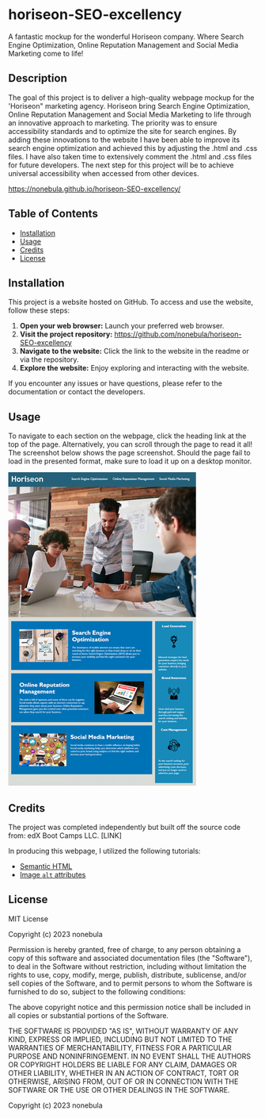 # horiseon-SEO-excellency

A fantastic mockup for the wonderful Horiseon company. Where Search Engine Optimization, Online Reputation Management and Social Media Marketing come to life!

## Description 

The goal of this project is to deliver a high-quality webpage mockup for the 'Horiseon" marketing agency. Horiseon bring Search Engine Optimization, Online Reputation Management and Social Media Marketing to life through an innovative approach to marketing. The priority was to ensure accessibility standards and to optimize the site for search engines. By adding these innovations to the website I have been able to improve its search engine optimization and achieved this by adjusting the .html and .css files. I have also taken time to extensively comment the .html and .css files for future developers. The next step for this project will be to achieve universal accessibility when accessed from other devices.

https://nonebula.github.io/horiseon-SEO-excellency/

## Table of Contents

* [Installation](#installation)
* [Usage](#usage)
* [Credits](#credits)
* [License](#license)


## Installation
This project is a website hosted on GitHub. To access and use the website, follow these steps:

1. **Open your web browser:** Launch your preferred web browser.
2. **Visit the project repository:** https://github.com/nonebula/horiseon-SEO-excellency
3. **Navigate to the website:** Click the link to the website in the readme or via the repository.
4. **Explore the website:** Enjoy exploring and interacting with the website.

If you encounter any issues or have questions, please refer to the documentation or contact the developers.

## Usage 

To navigate to each section on the webpage, click the heading link at the top of the page. Alternatively, you can scroll through the page to read it all! The screenshot below shows the page screenshot. Should the page fail to load in the presented format, make sure to load it up on a desktop monitor. 

![Website Screenshot](/challenge%201/starter/assets/images/screenshot.png)

## Credits

The project was completed independently but built off the source code from: edX Boot Camps LLC. [LINK]

In producing this webpage, I utilized the following tutorials:
* [Semantic HTML](https://www.w3schools.com/html/html5_semantic_elements.asp)
* [Image `alt` attributes](https://www.w3schools.com/tags/att_img_alt.asp)

## License

MIT License

Copyright (c) 2023 nonebula

Permission is hereby granted, free of charge, to any person obtaining a copy
of this software and associated documentation files (the "Software"), to deal
in the Software without restriction, including without limitation the rights
to use, copy, modify, merge, publish, distribute, sublicense, and/or sell
copies of the Software, and to permit persons to whom the Software is
furnished to do so, subject to the following conditions:

The above copyright notice and this permission notice shall be included in all
copies or substantial portions of the Software.

THE SOFTWARE IS PROVIDED "AS IS", WITHOUT WARRANTY OF ANY KIND, EXPRESS OR
IMPLIED, INCLUDING BUT NOT LIMITED TO THE WARRANTIES OF MERCHANTABILITY,
FITNESS FOR A PARTICULAR PURPOSE AND NONINFRINGEMENT. IN NO EVENT SHALL THE
AUTHORS OR COPYRIGHT HOLDERS BE LIABLE FOR ANY CLAIM, DAMAGES OR OTHER
LIABILITY, WHETHER IN AN ACTION OF CONTRACT, TORT OR OTHERWISE, ARISING FROM,
OUT OF OR IN CONNECTION WITH THE SOFTWARE OR THE USE OR OTHER DEALINGS IN THE
SOFTWARE.


Copyright (c) 2023 nonebula